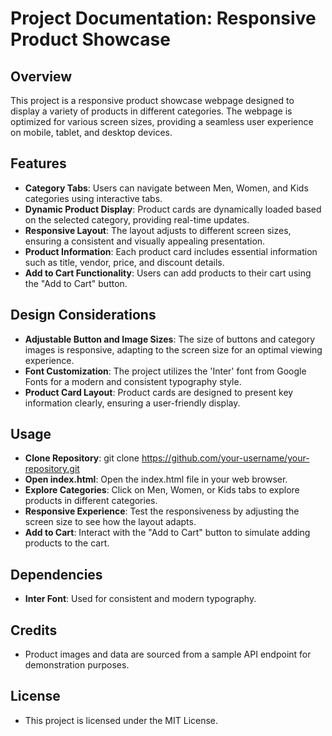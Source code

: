 # Project Documentation: Responsive Product Showcase


## Overview 

This project is a responsive product showcase webpage designed to display a variety of products in different categories. The webpage is optimized for various screen sizes, providing a seamless user experience on mobile, tablet, and desktop devices.

## Features

* __Category Tabs__: Users can navigate between Men, Women, and Kids categories using interactive tabs. 
* __Dynamic Product Display__: Product cards are dynamically loaded based on the selected category, providing real-time updates. 
* __Responsive Layout__: The layout adjusts to different screen sizes, ensuring a consistent and visually appealing presentation. 
* __Product Information__: Each product card includes essential information such as title, vendor, price, and discount details. 
* __Add to Cart Functionality__: Users can add products to their cart using the "Add to Cart" button. 

## Design Considerations 

* __Adjustable Button and Image Sizes__: The size of buttons and category images is responsive, adapting to the screen size for an optimal viewing experience. 
* __Font Customization__: The project utilizes the 'Inter' font from Google Fonts for a modern and consistent typography style. 
* __Product Card Layout__: Product cards are designed to present key information clearly, ensuring a user-friendly display. 

## Usage

* __Clone Repository__:  git clone https://github.com/your-username/your-repository.git 
* __Open index.html__: Open the index.html file in your web browser. 
* __Explore Categories__: Click on Men, Women, or Kids tabs to explore products in different categories. 
* __Responsive Experience__: Test the responsiveness by adjusting the screen size to see how the layout adapts. 
* __Add to Cart__: Interact with the "Add to Cart" button to simulate adding products to the cart. 

## Dependencies 

* __Inter Font__: Used for consistent and modern typography. 

## Credits 

* Product images and data are sourced from a sample API endpoint for demonstration purposes. 

## __License__ 

* This project is licensed under the MIT License.

